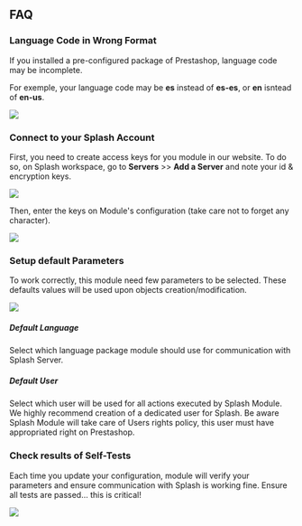 
## FAQ

### Language Code in Wrong Format 

If you installed a pre-configured package of Prestashop, language code may be incomplete. 

For exemple, your language code may be **es** instead of **es-es**, or **en** isntead of **en-us**.  

![](https://splashsync.github.io/Prestashop/img/screenshot_8.png)


### Connect to your Splash Account

First, you need to create access keys for you module in our website. To do so, on Splash workspace, go to **Servers** >> **Add a Server** and note your id & encryption keys. 

![](https://splashsync.github.io/Prestashop/img/screenshot_2.png)

Then, enter the keys on Module's configuration (take care not to forget any character). 

![](https://splashsync.github.io/Prestashop/img/screenshot_3.png)

### Setup default Parameters

To work correctly, this module need few parameters to be selected. These defaults values will be used upon objects creation/modification.

![](https://splashsync.github.io/Prestashop/img/screenshot_4.png)

##### Default Language
Select which language package module should use for communication with Splash Server.

##### Default User
Select which user will be used for all actions executed by Splash Module. 
We highly recommend creation of a dedicated user for Splash. 
Be aware Splash Module will take care of Users rights policy, this user must have appropriated right on Prestashop.

### Check results of Self-Tests

Each time you update your configuration, module will verify your parameters and ensure communication with Splash is working fine. 
Ensure all tests are passed... this is critical!

![](https://splashsync.github.io/Prestashop/img/screenshot_5.png)